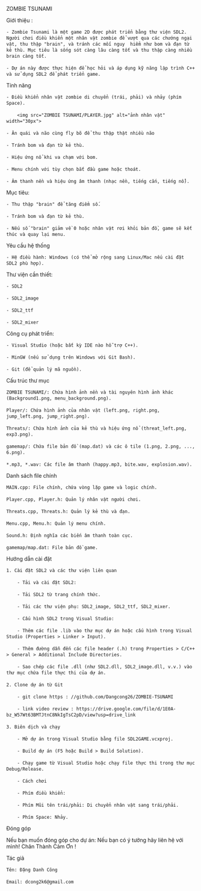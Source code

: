 ZOMBIE TSUNAMI


Giới thiệu :

    - Zombie Tsunami là một game 2D được phát triển bằng thư viện SDL2. Người chơi điều khiển một nhân vật zombie để vượt qua các chướng ngại vật, thu thập "brain", và tránh các mối nguy  hiểm như bom và đạn từ kẻ thù. Mục tiêu là sống sót càng lâu càng tốt và thu thập càng nhiều brain càng tốt.

    - Dự án này được thực hiện để học hỏi và áp dụng kỹ năng lập trình C++ và sử dụng SDL2 để phát triển game.


Tính năng

    - Điều khiển nhân vật zombie di chuyển (trái, phải) và nhảy (phím Space).

        <img src="ZOMBIE TSUNAMI/PLAYER.jpg" alt="ảnh nhân vật" width="30px">

    - Ăn quái và não cùng fly bõ để thu thập thật nhiều não

    - Tránh bom và đạn từ kẻ thù.

    - Hiệu ứng nổ khi va chạm với bom.

    - Menu chính với tùy chọn bắt đầu game hoặc thoát.

    - Âm thanh nền và hiệu ứng âm thanh (nhạc nền, tiếng cắn, tiếng nổ).


Mục tiêu:

    - Thu thập "brain" để tăng điểm số.

    - Tránh bom và đạn từ kẻ thù.

    - Nếu số "brain" giảm về 0 hoặc nhân vật rơi khỏi bản đồ, game sẽ kết thúc và quay lại menu.  


Yêu cầu hệ thống

    - Hệ điều hành: Windows (có thể mở rộng sang Linux/Mac nếu cài đặt SDL2 phù hợp).


Thư viện cần thiết:

    - SDL2

    - SDL2_image

    - SDL2_ttf

    - SDL2_mixer



Công cụ phát triển:

    - Visual Studio (hoặc bất kỳ IDE nào hỗ trợ C++).

    - MinGW (nếu sử dụng trên Windows với Git Bash).

    - Git (để quản lý mã nguồn).


Cấu trúc thư mục

    ZOMBIE TSUNAMI/: Chứa hình ảnh nền và tài nguyên hình ảnh khác (Background1.png, menu_background.png).

    Player/: Chứa hình ảnh của nhân vật (left.png, right.png, jump_left.png, jump_right.png).

    Threats/: Chứa hình ảnh của kẻ thù và hiệu ứng nổ (threat_left.png, exp3.png).

    gamemap/: Chứa file bản đồ (map.dat) và các ô tile (1.png, 2.png, ..., 6.png).

    *.mp3, *.wav: Các file âm thanh (happy.mp3, bite.wav, explosion.wav).



Danh sách file chính

    MAIN.cpp: File chính, chứa vòng lặp game và logic chính.

    Player.cpp, Player.h: Quản lý nhân vật người chơi.

    Threats.cpp, Threats.h: Quản lý kẻ thù và đạn.

    Menu.cpp, Menu.h: Quản lý menu chính.

    Sound.h: Định nghĩa các biến âm thanh toàn cục.

    gamemap/map.dat: File bản đồ game.


Hướng dẫn cài đặt

    1. Cài đặt SDL2 và các thư viện liên quan

        - Tải và cài đặt SDL2:

        - Tải SDL2 từ trang chính thức.

        - Tải các thư viện phụ: SDL2_image, SDL2_ttf, SDL2_mixer.

        - Cấu hình SDL2 trong Visual Studio:

        - Thêm các file .lib vào thư mục dự án hoặc cấu hình trong Visual Studio (Properties > Linker > Input).

        - Thêm đường dẫn đến các file header (.h) trong Properties > C/C++ > General > Additional Include Directories.

        - Sao chép các file .dll (như SDL2.dll, SDL2_image.dll, v.v.) vào thư mục chứa file thực thi của dự án.

    2. Clone dự án từ Git

        - git clone https : //github.com/Dangcong26/ZOMBIE-TSUNAMI
        
        - link video review : https://drive.google.com/file/d/1E0A-bz_W57Wt63BMTJtnC8NkIgTsC2pD/view?usp=drive_link

    3. Biên dịch và chạy

        - Mở dự án trong Visual Studio bằng file SDL2GAME.vcxproj.

        - Build dự án (F5 hoặc Build > Build Solution).

        - Chạy game từ Visual Studio hoặc chạy file thực thi trong thư mục Debug/Release.

        - Cách chơi

        - Phím điều khiển:

        - Phím Mũi tên trái/phải: Di chuyển nhân vật sang trái/phải.

        - Phím Space: Nhảy.

Đóng góp

 Nếu bạn muốn đóng góp cho dự án: Nếu bạn có ý tưởng hãy liên hệ với mình!
                                  Chân Thành Cảm Ơn !


Tác giả

    Tên: Đặng Danh Công

    Email: dcong2k6@gmail.com

